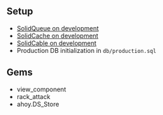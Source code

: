 ## Setup
- [SolidQueue on development](https://github.com/rails/solid_queue?tab=readme-ov-file#usage-in-development-and-other-non-production-environments)
- [SolidCache on development](https://github.com/rails/solid_cache?tab=readme-ov-file#configuration)
- [SolidCable on development](https://github.com/rails/solid_cable)
- Production DB initialization in `db/production.sql`

## Gems
- view_component
- rack_attack
- ahoy.DS_Store
